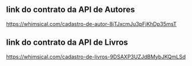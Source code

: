 ## link do contrato da API de Autores
https://whimsical.com/cadastro-de-autor-8jTJxcmJu3pFjKhDp35msT

## link do contrato da API de Livros
https://whimsical.com/cadastro-de-livros-9DSAXP3UZJdBMybJKQmLSd